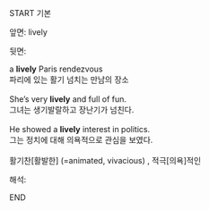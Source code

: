 START
기본

앞면:
lively


뒷면:
<div>a <strong>lively</strong> Paris rendezvous </div><div><div>파리에 있는 활기 넘치는 만남의 장소</div></div><div><br></div><div><div>She’s very <strong>lively</strong> and full of fun. </div><div><div>그녀는 생기발랄하고 장난기가 넘친다.</div></div></div><div><br></div><div><div>He showed a <strong>lively</strong> interest in politics. </div><div><div>그는 정치에 대해 의욕적으로 관심을 보였다.</div></div></div><div><br></div><div>활기찬[활발한]<span> </span><span>(=</span><span>animated, vivacious</span><span>)</span> , <span>적극[의욕]적인</span></div>


해석:
<!--ID: 1746614454217-->
END